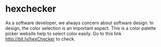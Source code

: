 # hexchecker
As a software developer, we always concern about software design. In design, the color selection is an important aspect. This is a color palette picker website help to select color easily.
Go to this link http://bit.ly/hexChecker to check.
